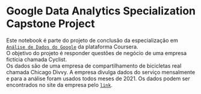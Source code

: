 # Google Data Analytics Specialization Capstone Project

Este notebook é parte do projeto de conclusão da especialização em [`Análise de Dados do Google`](https://www.coursera.org/professional-certificates/google-data-analytics) da plataforma Coursera.<br>
O objetivo do projeto é responder questões de negócio de uma empresa fictícia chamada Cyclist.<br>
Os dados são de uma empresa de compartilhamento de bicicletas real chamada Chicago Divvy. A empresa divulga dados do serviço mensalmente e para a análise foram usados todos meses de 2021.
Os dados podem ser encontrados no site da empresa pelo [`link`](https://ride.divvybikes.com/system-data).

